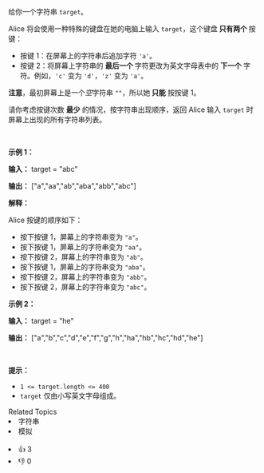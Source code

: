 <p>给你一个字符串 <code>target</code>。</p>

<p>Alice 将会使用一种特殊的键盘在她的电脑上输入 <code>target</code>，这个键盘<strong> 只有两个 </strong>按键：</p>

<ul> 
 <li>按键 1：在屏幕上的字符串后追加字符 <code>'a'</code>。</li> 
 <li>按键 2：将屏幕上字符串的 <strong>最后一个 </strong>字符更改为英文字母表中的 <strong>下一个</strong> 字符。例如，<code>'c'</code> 变为 <code>'d'</code>，<code>'z'</code> 变为 <code>'a'</code>。</li> 
</ul>

<p><strong>注意</strong>，最初屏幕上是一个<em>空</em>字符串 <code>""</code>，所以她<strong> 只能</strong> 按按键 1。</p>

<p>请你考虑按键次数 <strong>最少</strong> 的情况，按字符串出现顺序，返回 Alice 输入 <code>target</code> 时屏幕上出现的所有字符串列表。</p>

<p>&nbsp;</p>

<p><strong class="example">示例 1：</strong></p>

<div class="example-block"> 
 <p><strong>输入：</strong> <span class="example-io">target = "abc"</span></p> 
</div>

<p><strong>输出：</strong> <span class="example-io">["a","aa","ab","aba","abb","abc"]</span></p>

<p><strong>解释：</strong></p>

<p>Alice 按键的顺序如下：</p>

<ul> 
 <li>按下按键 1，屏幕上的字符串变为 <code>"a"</code>。</li> 
 <li>按下按键 1，屏幕上的字符串变为 <code>"aa"</code>。</li> 
 <li>按下按键 2，屏幕上的字符串变为 <code>"ab"</code>。</li> 
 <li>按下按键 1，屏幕上的字符串变为 <code>"aba"</code>。</li> 
 <li>按下按键 2，屏幕上的字符串变为 <code>"abb"</code>。</li> 
 <li>按下按键 2，屏幕上的字符串变为 <code>"abc"</code>。</li> 
</ul>

<p><strong class="example">示例 2：</strong></p>

<div class="example-block"> 
 <p><strong>输入：</strong> <span class="example-io">target = "he"</span></p> 
</div>

<p><strong>输出：</strong> <span class="example-io">["a","b","c","d","e","f","g","h","ha","hb","hc","hd","he"]</span></p>

<p>&nbsp;</p>

<p><strong>提示：</strong></p>

<ul> 
 <li><code>1 &lt;= target.length &lt;= 400</code></li> 
 <li><code>target</code> 仅由小写英文字母组成。</li> 
</ul>

<div><div>Related Topics</div><div><li>字符串</li><li>模拟</li></div></div><br><div><li>👍 3</li><li>👎 0</li></div>
